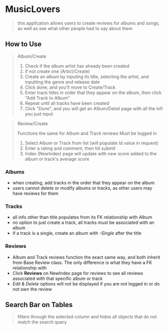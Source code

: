# MusicLovers
> this appllcation allows users to create reviews for albums and songs, as well as see what other people had to say about them

## How to Use
> Album/Create
> 1. Check if the album artist has already been created
> 2. if not create one (Artict/Create)
> 3. Create an album by inputing its title, selecting the artist, and inputting the genre and release date
> 4. Click done, and you'll move to Create/Track
> 5. Enter track titles in order that they appear on the album, then click "Add Track to Album"
> 6. Repeat until all tracks have been created
> 7. Click "Done", and you will get an Album/Detail page with all the infi you just input

>Review/Create
>
>Functions the same for Album and Track reviews
>Must be logged in
>1. Select Album or Track from list (will populate Id value in request)
>2. Enter a rating and comment, then hit submit
>3. Index (NewIndex) page will update with new score added to the album or track's average score

### Albums
- when creating, add tracks in the order that they appear on the album
- users cannot delete or modify albums or tracks, as other users may have reviews for them

### Tracks
- all info other than title populates from its FK relationship with *Album*
- no option to just create a track, all tracks must be associated with an album
- if a track is a single, create an album with *-Single* after the title

### Reviews
- Album and Track reviews function the exact same way, and both inherit from Base Review class. The only difference is what they have a FK relationship with
- Click **Reviews** on NewIndex page for reviews to see all reviews associated with that specific album or track
- *Edit* & *Delete* options will not be displayed if you are not logged in or do not own the review

## Search Bar on Tables
> filters through the selected column and hides all objects that do not match the search query
